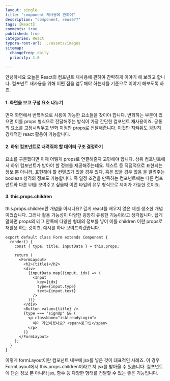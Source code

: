 ```yaml
---
layout: single
title: "component 재사용에 관하여"
description: "component, reuse??"
tags: [React]
comments: true
published: true
categories: React
typora-root-url: ../assets/images
sitemap:
  changefreq: daily
  priority: 1.0

---
```


 안녕하세요 오늘은 React의 컴포넌트 재사용에 관하여 간략하게 이야기 해 보려고 합니다. 컴포넌트 재사용을 위해 어떤 점을 염두해야 하는지를 기준으로 이야기 해보도록 하죠.

#### 1. 화면을 보고 구성 요소 나누기

 먼저 화면에서 반복적으로 사용이 가능한 요소들을 찾아야 합니다. 변화하는 부분이 있으면 이를 props 형식으로 전달해주는 방식이 가장 간단한 컴포넌트 재사용이죠. 공통의 요소를 고정시켜두고 변화 지점만 props로 전달해줍니다. 이것만 지켜줘도 굉장히 경제적인 react 활용이 가능합니다.

#### 2. 하위 컴포넌트로 내려줘야 할 데이터 구조 결정하기

 요소를 구분했다면 이제 어떻게 props로 연결해줄지 고민해야 합니다. 상위 컴포넌트에서 하위 컴포넌트가 받아야 할 정보를 제공해주는데요. 텍스트 등 직접적으로 표현되는 정보 뿐 아니라, 표현해야 할 컨텐츠가 있을 경우 있다, 혹은 없을 경우 없음 을 알려주는 boolean 성격의 정보도 가능합니다. 즉 일정 조건을 만족하는 컴포넌트에는 다른 컴포넌트와 다른 UI를 보여주고 싶을때 이런 타입의 유무 형식으로 제어가 가능한 것이죠.

#### 3. this.props.children 

 this.props.children란 개념을 아시나요? 깊게 react를 배우지 않은 제겐 생소한 개념이었습니다. 그러나 활용 가능성이 다양한 굉장히 유용한 기능이라고 생각됩니다. 쉽게 말하면 props의 테그 안쪽에 다양한 형태의 정보를 넣어 이를 children 이란 props로 재활용 하는 것이죠. 예시를 하나 보여드리겠습니다. 

```react
export default class Form extends Component {
  render() {
    const { type, title, inputData } = this.props;

    return (
      <FormLayout>
        <h2>{title}</h2>
        <div>
          {inputData.map((input, idx) => (
            <Input
              key={idx}
              type={input.type}
              text={input.text}
            />
          ))}
        </div>
        <Button value={title} />
        {type === "signUp" && (
          <p className="isAlreadyLogin">
            이미 가입하셨나요? <span>로그인</span>
          </p>
        )}
      </FormLayout>
    );
  }
}
```

 이렇게 formLayout이란 컴포넌트 내부에 jsx를 넣은 것이 대표적인 사례죠. 이 경우 FormLayout에서 this.props.children이라고 저 jsx를 받아올 수 있습니다. 컴포넌트에 단순 정보 뿐 아니라 jsx, 함수 등 다양한 형태를 전달할 수 있는 좋은 기능입니다.